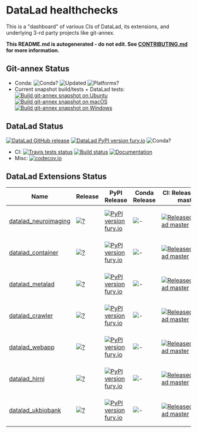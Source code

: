 # DataLad healthchecks

This is a "dashboard" of various CIs of DataLad, its extensions, and underlying
3-rd party projects like git-annex.

**This README.md is autogenerated - do not edit.
  See [CONTRIBUTING.md](CONTRIBUTING.md) for more information.**

## Git-annex Status

 - Conda: ![Conda?](https://anaconda.org/conda-forge/git-annex/badges/version.svg)
    ![Updated](https://anaconda.org/conda-forge/git-annex/badges/latest_release_relative_date.svg)
    ![Platforms?](https://anaconda.org/conda-forge/git-annex/badges/platforms.svg)
 - Current snapshot build/tests + DataLad tests:
    [![Build git-annex snapshot on Ubuntu](https://github.com/datalad/git-annex/workflows/Build%20git-annex%20on%20Ubuntu/badge.svg)](https://github.com/datalad/git-annex/actions?query=workflow%3A%22Build+git-annex+on+Ubuntu%22)
    [![Build git-annex snapshot on macOS](https://github.com/datalad/git-annex/workflows/Build%20git-annex%20on%20macOS/badge.svg)](https://github.com/datalad/git-annex/actions?query=workflow%3A%22Build+git-annex+on+macOS%22)
    [![Build git-annex snapshot on Windows](https://github.com/datalad/git-annex/workflows/Build%20git-annex%20on%20Windows/badge.svg)](https://github.com/datalad/git-annex/actions?query=workflow%3A%22Build+git-annex+on+Windows%22)

## DataLad Status

 [![DataLad GitHub release](https://img.shields.io/github/release/datalad/datalad.svg)](https://GitHub.com/datalad/datalad/releases/)
 [![DataLad PyPI version fury.io](https://badge.fury.io/py/datalad.svg)](https://pypi.python.org/pypi/datalad/)
 ![Conda?](https://anaconda.org/conda-forge/datalad/badges/version.svg)
 - CI:
   [![Travis tests status](https://secure.travis-ci.org/datalad/datalad.png?branch=master)](https://travis-ci.org/datalad/datalad)
   [![Build status](https://ci.appveyor.com/api/projects/status/github/datalad/datalad?branch=master&svg=true)](https://ci.appveyor.com/project/mih/datalad/branch/master)
   [![Documentation](https://readthedocs.org/projects/datalad/badge/?version=latest)](http://datalad.rtfd.org)
 - Misc:
   [![codecov.io](https://codecov.io/github/datalad/datalad/coverage.svg?branch=master)](https://codecov.io/github/datalad/datalad?branch=master)

## DataLad Extensions Status

 | Name | Release | PyPI Release | Conda Release | CI: Released + DL master | CI: master + DL Release | Codecov | Issue Resolution | Open Issues | 
 | --- | --- | --- | --- | --- | --- | --- | --- | --- | 
 | [datalad_neuroimaging](https://github.com/datalad/datalad-neuroimaging) | [![?](https://img.shields.io/github/release/datalad/datalad-neuroimaging.svg)](https://GitHub.com/datalad/datalad-neuroimaging/releases/) | [![PyPI version fury.io](https://badge.fury.io/py/datalad_neuroimaging.svg)](https://pypi.python.org/pypi/datalad_neuroimaging/) | ![-](https://anaconda.org/conda-forge/datalad-neuroimaging/badges/version.svg) | [![Released+DataLad master](https://github.com/datalad/datalad-extensions/workflows/test-datalad_neuroimaging/badge.svg)](https://github.com/datalad/datalad-extensions/actions?query=workflow%3Atest-datalad_neuroimaging) | [![master+Released Datalad](https://secure.travis-ci.org/datalad/datalad-neuroimaging.png?branch=master)](https://travis-ci.org/datalad/datalad-neuroimaging) | [![codecov.io](https://codecov.io/github/datalad/datalad-neuroimaging/coverage.svg?branch=master)](https://codecov.io/github/datalad/datalad-neuroimaging?branch=master) | [![Average time to resolve an issue](http://isitmaintained.com/badge/resolution/datalad/datalad-neuroimaging.svg)](http://isitmaintained.com/project/datalad/datalad-neuroimaging "Average time to resolve an issue") | [![Percentage of issues still open](http://isitmaintained.com/badge/open/datalad/datalad-neuroimaging.svg)](http://isitmaintained.com/project/datalad/datalad-neuroimaging "Percentage of issues still open") | 
 | [datalad_container](https://github.com/datalad/datalad-container) | [![?](https://img.shields.io/github/release/datalad/datalad-container.svg)](https://GitHub.com/datalad/datalad-container/releases/) | [![PyPI version fury.io](https://badge.fury.io/py/datalad_container.svg)](https://pypi.python.org/pypi/datalad_container/) | ![-](https://anaconda.org/conda-forge/datalad-container/badges/version.svg) | [![Released+DataLad master](https://github.com/datalad/datalad-extensions/workflows/test-datalad_container/badge.svg)](https://github.com/datalad/datalad-extensions/actions?query=workflow%3Atest-datalad_container) | [![master+Released Datalad](https://secure.travis-ci.org/datalad/datalad-container.png?branch=master)](https://travis-ci.org/datalad/datalad-container) | [![codecov.io](https://codecov.io/github/datalad/datalad-container/coverage.svg?branch=master)](https://codecov.io/github/datalad/datalad-container?branch=master) | [![Average time to resolve an issue](http://isitmaintained.com/badge/resolution/datalad/datalad-container.svg)](http://isitmaintained.com/project/datalad/datalad-container "Average time to resolve an issue") | [![Percentage of issues still open](http://isitmaintained.com/badge/open/datalad/datalad-container.svg)](http://isitmaintained.com/project/datalad/datalad-container "Percentage of issues still open") | 
 | [datalad_metalad](https://github.com/datalad/datalad-metalad) | [![?](https://img.shields.io/github/release/datalad/datalad-metalad.svg)](https://GitHub.com/datalad/datalad-metalad/releases/) | [![PyPI version fury.io](https://badge.fury.io/py/datalad-metalad.svg)](https://pypi.python.org/pypi/datalad-metalad/) | ![-](https://anaconda.org/conda-forge/datalad-metalad/badges/version.svg) | [![Released+DataLad master](https://github.com/datalad/datalad-extensions/workflows/test-datalad_metalad/badge.svg)](https://github.com/datalad/datalad-extensions/actions?query=workflow%3Atest-datalad_metalad) | [![master+Released Datalad](https://secure.travis-ci.org/datalad/datalad-metalad.png?branch=master)](https://travis-ci.org/datalad/datalad-metalad) | [![codecov.io](https://codecov.io/github/datalad/datalad-metalad/coverage.svg?branch=master)](https://codecov.io/github/datalad/datalad-metalad?branch=master) | [![Average time to resolve an issue](http://isitmaintained.com/badge/resolution/datalad/datalad-metalad.svg)](http://isitmaintained.com/project/datalad/datalad-metalad "Average time to resolve an issue") | [![Percentage of issues still open](http://isitmaintained.com/badge/open/datalad/datalad-metalad.svg)](http://isitmaintained.com/project/datalad/datalad-metalad "Percentage of issues still open") | 
 | [datalad_crawler](https://github.com/datalad/datalad-crawler) | [![?](https://img.shields.io/github/release/datalad/datalad-crawler.svg)](https://GitHub.com/datalad/datalad-crawler/releases/) | [![PyPI version fury.io](https://badge.fury.io/py/datalad_crawler.svg)](https://pypi.python.org/pypi/datalad_crawler/) | ![-](https://anaconda.org/conda-forge/datalad-crawler/badges/version.svg) | [![Released+DataLad master](https://github.com/datalad/datalad-extensions/workflows/test-datalad_crawler/badge.svg)](https://github.com/datalad/datalad-extensions/actions?query=workflow%3Atest-datalad_crawler) | [![master+Released Datalad](https://secure.travis-ci.org/datalad/datalad-crawler.png?branch=master)](https://travis-ci.org/datalad/datalad-crawler) | [![codecov.io](https://codecov.io/github/datalad/datalad-crawler/coverage.svg?branch=master)](https://codecov.io/github/datalad/datalad-crawler?branch=master) | [![Average time to resolve an issue](http://isitmaintained.com/badge/resolution/datalad/datalad-crawler.svg)](http://isitmaintained.com/project/datalad/datalad-crawler "Average time to resolve an issue") | [![Percentage of issues still open](http://isitmaintained.com/badge/open/datalad/datalad-crawler.svg)](http://isitmaintained.com/project/datalad/datalad-crawler "Percentage of issues still open") | 
 | [datalad_webapp](https://github.com/datalad/datalad-webapp) | [![?](https://img.shields.io/github/release/datalad/datalad-webapp.svg)](https://GitHub.com/datalad/datalad-webapp/releases/) | [![PyPI version fury.io](https://badge.fury.io/py/datalad-webapp.svg)](https://pypi.python.org/pypi/datalad-webapp/) | ![-](https://anaconda.org/conda-forge/datalad-webapp/badges/version.svg) | [![Released+DataLad master](https://github.com/datalad/datalad-extensions/workflows/test-datalad_webapp/badge.svg)](https://github.com/datalad/datalad-extensions/actions?query=workflow%3Atest-datalad_webapp) | [![master+Released Datalad](https://secure.travis-ci.org/datalad/datalad-webapp.png?branch=master)](https://travis-ci.org/datalad/datalad-webapp) | [![codecov.io](https://codecov.io/github/datalad/datalad-webapp/coverage.svg?branch=master)](https://codecov.io/github/datalad/datalad-webapp?branch=master) | [![Average time to resolve an issue](http://isitmaintained.com/badge/resolution/datalad/datalad-webapp.svg)](http://isitmaintained.com/project/datalad/datalad-webapp "Average time to resolve an issue") | [![Percentage of issues still open](http://isitmaintained.com/badge/open/datalad/datalad-webapp.svg)](http://isitmaintained.com/project/datalad/datalad-webapp "Percentage of issues still open") | 
 | [datalad_hirni](https://github.com/psychoinformatics-de/datalad-hirni) | [![?](https://img.shields.io/github/release/psychoinformatics-de/datalad-hirni.svg)](https://GitHub.com/psychoinformatics-de/datalad-hirni/releases/) | [![PyPI version fury.io](https://badge.fury.io/py/datalad-hirni.svg)](https://pypi.python.org/pypi/datalad-hirni/) | ![-](https://anaconda.org/conda-forge/datalad-hirni/badges/version.svg) | [![Released+DataLad master](https://github.com/datalad/datalad-extensions/workflows/test-datalad_hirni/badge.svg)](https://github.com/datalad/datalad-extensions/actions?query=workflow%3Atest-datalad_hirni) | [![master+Released Datalad](https://secure.travis-ci.org/psychoinformatics-de/datalad-hirni.png?branch=master)](https://travis-ci.org/psychoinformatics-de/datalad-hirni) | [![codecov.io](https://codecov.io/github/psychoinformatics-de/datalad-hirni/coverage.svg?branch=master)](https://codecov.io/github/psychoinformatics-de/datalad-hirni?branch=master) | [![Average time to resolve an issue](http://isitmaintained.com/badge/resolution/psychoinformatics-de/datalad-hirni.svg)](http://isitmaintained.com/project/psychoinformatics-de/datalad-hirni "Average time to resolve an issue") | [![Percentage of issues still open](http://isitmaintained.com/badge/open/psychoinformatics-de/datalad-hirni.svg)](http://isitmaintained.com/project/psychoinformatics-de/datalad-hirni "Percentage of issues still open") | 
 | [datalad_ukbiobank](https://github.com/datalad/datalad-ukbiobank) | [![?](https://img.shields.io/github/release/datalad/datalad-ukbiobank.svg)](https://GitHub.com/datalad/datalad-ukbiobank/releases/) | [![PyPI version fury.io](https://badge.fury.io/py/datalad_ukbiobank.svg)](https://pypi.python.org/pypi/datalad_ukbiobank/) | ![-](https://anaconda.org/conda-forge/datalad-ukbiobank/badges/version.svg) | [![Released+DataLad master](https://github.com/datalad/datalad-extensions/workflows/test-datalad_ukbiobank/badge.svg)](https://github.com/datalad/datalad-extensions/actions?query=workflow%3Atest-datalad_ukbiobank) | [![master+Released Datalad](https://secure.travis-ci.org/datalad/datalad-ukbiobank.png?branch=master)](https://travis-ci.org/datalad/datalad-ukbiobank) | [![codecov.io](https://codecov.io/github/datalad/datalad-ukbiobank/coverage.svg?branch=master)](https://codecov.io/github/datalad/datalad-ukbiobank?branch=master) | [![Average time to resolve an issue](http://isitmaintained.com/badge/resolution/datalad/datalad-ukbiobank.svg)](http://isitmaintained.com/project/datalad/datalad-ukbiobank "Average time to resolve an issue") | [![Percentage of issues still open](http://isitmaintained.com/badge/open/datalad/datalad-ukbiobank.svg)](http://isitmaintained.com/project/datalad/datalad-ukbiobank "Percentage of issues still open") | 
